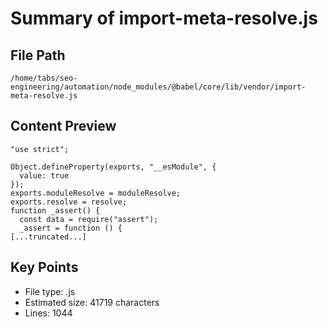 # Summary of import-meta-resolve.js
  
## File Path
`/home/tabs/seo-engineering/automation/node_modules/@babel/core/lib/vendor/import-meta-resolve.js`

## Content Preview
```
"use strict";

Object.defineProperty(exports, "__esModule", {
  value: true
});
exports.moduleResolve = moduleResolve;
exports.resolve = resolve;
function _assert() {
  const data = require("assert");
  _assert = function () {
[...truncated...]
```

## Key Points
- File type: .js
- Estimated size: 41719 characters
- Lines: 1044
